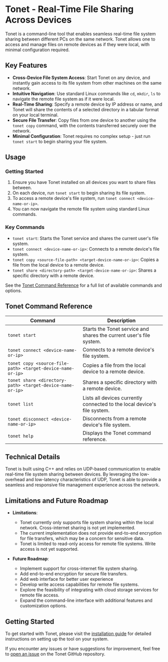 
# Tonet - Real-Time File Sharing Across Devices

Tonet is a command-line tool that enables seamless real-time file system sharing between different PCs on the same network. Tonet allows one to access and manage files on remote devices as if they were local, with minimal configuration required.

## Key Features

- **Cross-Device File System Access**: Start Tonet on any device, and instantly gain access to its file system from other machines on the same network.
- **Intuitive Navigation**: Use standard Linux commands like `cd`, `mkdir`, `ls` to navigate the remote file system as if it were local.
- **Real-Time Sharing**: Specify a remote device by IP address or name, and Tonet will share the contents of a selected directory in a tabular format on your local terminal.
- **Secure File Transfer**: Copy files from one device to another using the `tonet copy` command, with the contents transferred securely over the network.
- **Minimal Configuration**: Tonet requires no complex setup - just run `tonet start` to begin sharing your file system.

## Usage

### Getting Started

1. Ensure you have Tonet installed on all devices you want to share files between.
2. On each device, run `tonet start` to begin sharing its file system.
3. To access a remote device's file system, run `tonet connect <device-name-or-ip>`.
4. You can now navigate the remote file system using standard Linux commands.

### Key Commands

- `tonet start`: Starts the Tonet service and shares the current user's file system.
- `tonet connect <device-name-or-ip>`: Connects to a remote device's file system.
- `tonet copy <source-file-path> <target-device-name-or-ip>`: Copies a file from the local device to a remote device.
- `tonet share <directory-path> <target-device-name-or-ip>`: Shares a specific directory with a remote device.

See the [Tonet Command Reference](#./commands.md) for a full list of available commands and options.

## Tonet Command Reference

| Command | Description |
| --- | --- |
| `tonet start` | Starts the Tonet service and shares the current user's file system. |
| `tonet connect <device-name-or-ip>` | Connects to a remote device's file system. |
| `tonet copy <source-file-path> <target-device-name-or-ip>` | Copies a file from the local device to a remote device. |
| `tonet share <directory-path> <target-device-name-or-ip>` | Shares a specific directory with a remote device. |
| `tonet list` | Lists all devices currently connected to the local device's file system. |
| `tonet disconnect <device-name-or-ip>` | Disconnects from a remote device's file system. |
| `tonet help` | Displays the Tonet command reference. |

## Technical Details

Tonet is built using C++ and relies on UDP-based communication to enable real-time file system sharing between devices. By leveraging the low-overhead and low-latency characteristics of UDP, Tonet is able to provide a seamless and responsive file management experience across the network.

## Limitations and Future Roadmap

- **Limitations**:
  - Tonet currently only supports file system sharing within the local network. Cross-internet sharing is not yet implemented.
  - The current implementation does not provide end-to-end encryption for file transfers, which may be a concern for sensitive data.
  - Tonet is limited to read-only access for remote file systems. Write access is not yet supported.

- **Future Roadmap**:
  - Implement support for cross-internet file system sharing.
  - Add end-to-end encryption for secure file transfers.
  - Add web interface for better user experience
  - Develop write access capabilities for remote file systems.
  - Explore the feasibility of integrating with cloud storage services for remote file access.
  - Expand the command-line interface with additional features and customization options.

## Getting Started

To get started with Tonet, please visit the [installation guide](https://github.com/yasufadhili/tonet/blob/main/install.md) for detailed instructions on setting up the tool on your system.

If you encounter any issues or have suggestions for improvement, feel free to [open an issue](https://github.com/yasufadhili/tonet/issues/new) on the Tonet GitHub repository.
